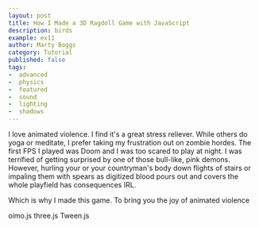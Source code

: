 ```yaml
---
layout: post
title: How I Made a 3D Ragdoll Game with JavaScript
description: birds
example: ex11
author: Marty Boggs
category: Tutorial
published: false
tags:
-  advanced
-  physics
-  featured
-  sound
-  lighting
-  shadows
---
```

<div id="info"></div>
I love animated violence. I find it's a great stress reliever.
While others do yoga or meditate, I prefer taking my frustration out on zombie hordes.
The first FPS I played was Doom and I was too scared to play at night. I was terrified of getting surprised by one of those bull-like, pink demons.
However, hurling your or your countryman's body down flights of stairs or impaling them with spears as digitized blood pours out and covers the whole playfield
has consequences IRL.

Which is why I made this game.
To bring you the joy of animated violence

oimo.js three.js Tween.js
